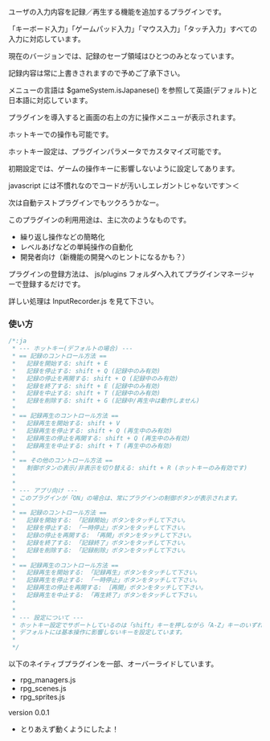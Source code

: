 ユーザの入力内容を記録／再生する機能を追加するプラグインです。

「キーボード入力」「ゲームパッド入力」「マウス入力」「タッチ入力」すべての入力に対応しています。

現在のバージョンでは、記録のセーブ領域はひとつのみとなっています。

記録内容は常に上書きされますので予めご了承下さい。

メニューの言語は $gameSystem.isJapanese() を参照して英語(デフォルト)と日本語に対応しています。

プラグインを導入すると画面の右上の方に操作メニューが表示されます。

ホットキーでの操作も可能です。

ホットキー設定は、プラグインパラメータでカスタマイズ可能です。

初期設定では、ゲームの操作キーに影響しないように設定してあります。


javascript には不慣れなのでコードが汚いしエレガントじゃないです＞＜

次は自動テストプラグインでもツクろうかなー。


このプラグインの利用用途は、主に次のようなものです。
- 繰り返し操作などの簡略化
- レベルあげなどの単純操作の自動化
- 開発者向け（新機能の開発へのヒントになるかも？）



プラグインの登録方法は、 js/plugins フォルダへ入れてプラグインマネージャーで登録するだけです。

詳しい処理は InputRecorder.js を見て下さい。



### 使い方
```javascript
/*:ja
 * --- ホットキー(デフォルトの場合) ---
 * == 記録のコントロール方法 ==
 *   記録を開始する: shift + E
 *   記録を停止する: shift + Q (記録中のみ有効)
 *   記録の停止を再開する: shift + Q (記録中のみ有効)
 *   記録を終了する: shift + E (記録中のみ有効)
 *   記録を中止する: shift + T (記録中のみ有効)
 *   記録を削除する: shift + G (記録中/再生中は動作しません)
 *
 * == 記録再生のコントロール方法 ==
 *   記録再生を開始する: shift + V
 *   記録再生を停止する: shift + Q (再生中のみ有効)
 *   記録再生の停止を再開する: shift + Q (再生中のみ有効)
 *   記録再生を中止する: shift + T (再生中のみ有効)
 *
 * == その他のコントロール方法 ==
 *   制御ボタンの表示/非表示を切り替える: shift + R (ホットキーのみ有効です)
 *
 *
 * --- アプリ向け ---
 * このプラグインが「ON」の場合は、常にプラグインの制御ボタンが表示されます。
 *
 * == 記録のコントロール方法 ==
 *   記録を開始する: 「記録開始」ボタンをタッチして下さい。
 *   記録を停止する: 「一時停止」ボタンをタッチして下さい。
 *   記録の停止を再開する: 「再開」ボタンをタッチして下さい。
 *   記録を終了する: 「記録終了」ボタンをタッチして下さい。
 *   記録を削除する: 「記録削除」ボタンをタッチして下さい。
 *
 * == 記録再生のコントロール方法 ==
 *   記録再生を開始する: 「記録再生」ボタンをタッチして下さい。
 *   記録再生を停止する: 「一時停止」ボタンをタッチして下さい。
 *   記録再生の停止を再開する: ［再開」ボタンをタッチして下さい。
 *   記録再生を中止する: 「再生終了」ボタンをタッチして下さい。
 *
 *
 * --- 設定について ---
 * ホットキー設定でサポートしているのは「shift」キーを押しながら「A-Z」キーのいずれかのみです。
 * デフォルトには基本操作に影響しないキーを設定しています。
 *
 */
```


以下のネイティブプラグインを一部、オーバーライドしています。
- rpg_managers.js
- rpg_scenes.js
- rpg_sprites.js

version 0.0.1
- とりあえず動くようにしたよ！


